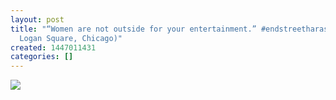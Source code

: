 ```yaml
---
layout: post
title: "“Women are not outside for your entertainment.” #endstreetharassment  (at
  Logan Square, Chicago)"
created: 1447011431
categories: []
---
```

<img src="http://41.media.tumblr.com/100fbd68d4ae236bcc77112a7d790672/tumblr_nxih5zlkY81rsr8w3o1_500.jpg"/><br/><br/>

